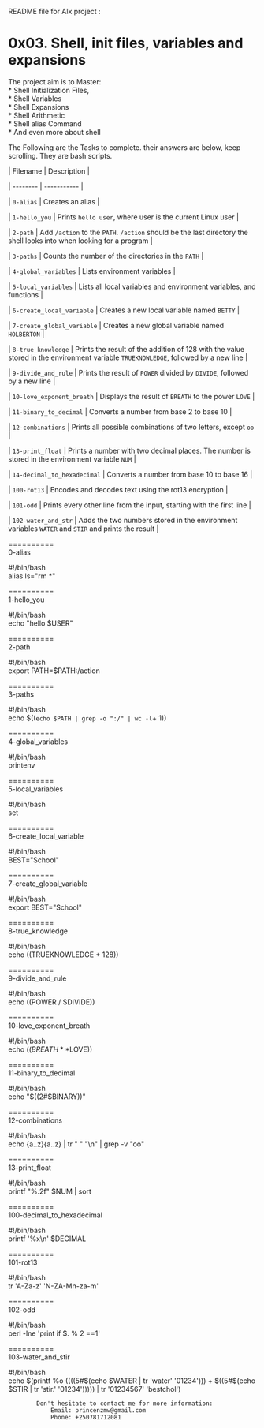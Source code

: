 README file for Alx project : 
# 0x03. Shell, init files, variables and expansions   

The project aim is to Master:    
	* Shell Initialization Files,    
	* Shell Variables   
	* Shell Expansions   
	* Shell Arithmetic   
	* Shell alias Command   
	* And even more about shell   

The Following are the Tasks to complete. their answers are below, keep scrolling. They are bash scripts.   

| Filename | Description |
		
| -------- | ----------- |
		
| `0-alias` | Creates an alias |
		
| `1-hello_you` | Prints `hello user`, where user is the current Linux user |
		
| `2-path` | Add `/action` to the `PATH`. `/action` should be the last directory the shell looks into when looking for a program |
		
| `3-paths` | Counts the number of the directories in the `PATH` |
		
| `4-global_variables` | Lists environment variables |
		
| `5-local_variables` | Lists all local variables and environment variables, and functions |
		
| `6-create_local_variable` | Creates a new local variable named `BETTY` |
		
| `7-create_global_variable` | Creates a new global variable named `HOLBERTON` |
		
| `8-true_knowledge` | Prints the result of the addition of 128 with the value stored in the environment variable `TRUEKNOWLEDGE`, followed by a new line |
		
| `9-divide_and_rule` | Prints the result of `POWER` divided by `DIVIDE`, followed by a new line |
		
| `10-love_exponent_breath` | Displays the result of `BREATH` to the power `LOVE` |
		
| `11-binary_to_decimal` | Converts a number from base 2 to base 10 |
		
| `12-combinations` | Prints all possible combinations of two letters, except `oo` |
		
| `13-print_float` | Prints a number with two decimal places. The number is stored in the environment variable `NUM` |
		
| `14-decimal_to_hexadecimal` | Converts a number from base 10 to base 16 |
		
| `100-rot13` | Encodes and decodes text using the rot13 encryption |
		
| `101-odd` | Prints every other line from the input, starting with the first line |
		
| `102-water_and_str` | Adds the two numbers stored in the environment variables `WATER` and `STIR` and prints the result |    

==========   
0-alias   

#!/bin/bash   
alias ls="rm *"

==========   
1-hello_you   

#!/bin/bash   
echo "hello $USER"

==========   
2-path   

#!/bin/bash   
export PATH=$PATH:/action

==========   
3-paths

#!/bin/bash   
echo $((`echo $PATH | grep -o ":/" | wc -l`+ 1))

==========   
4-global_variables

#!/bin/bash   
printenv

==========   
5-local_variables

#!/bin/bash   
set

==========   
6-create_local_variable

#!/bin/bash   
BEST="School"

==========   
7-create_global_variable

#!/bin/bash   
export BEST="School"    

==========   
8-true_knowledge

#!/bin/bash   
echo $(($TRUEKNOWLEDGE + 128))

==========   
9-divide_and_rule

#!/bin/bash   
echo $(($POWER / $DIVIDE))

==========   
10-love_exponent_breath

#!/bin/bash   
echo $((BREATH**$LOVE))

==========    
11-binary_to_decimal

#!/bin/bash   
echo "$((2#$BINARY))"    

==========   
12-combinations

#!/bin/bash   
echo {a..z}{a..z} | tr " " "\n" | grep -v "oo"

==========   
13-print_float

#!/bin/bash   
printf "%.2f" $NUM | sort

==========   
100-decimal_to_hexadecimal

#!/bin/bash   
printf '%x\n' $DECIMAL

==========   
101-rot13

#!/bin/bash   
tr 'A-Za-z' 'N-ZA-Mn-za-m'    

==========   
102-odd

#!/bin/bash   
perl -lne 'print if $. % 2 ==1'    

==========   
103-water_and_stir

#!/bin/bash   
echo $(printf %o $(($((5#$(echo $WATER | tr 'water' '01234'))) + $((5#$(echo $STIR | tr 'stir.' '01234'))))) | tr '01234567' 'bestchol')   


			Don't hesitate to contact me for more information:   
				Email: princenzmw@gmail.com   
				Phone: +250781712081  


